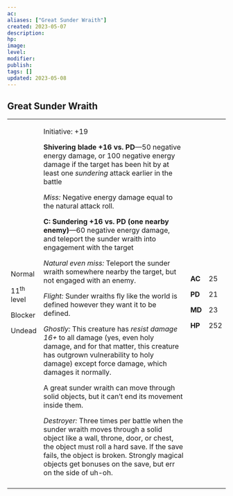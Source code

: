 ```yaml
---
ac: 
aliases: ["Great Sunder Wraith"]
created: 2023-05-07
description: 
hp: 
image: 
level: 
modifier: 
publish: 
tags: []
updated: 2023-05-08
---
```


## Great Sunder Wraith

<table>
<colgroup>
<col style="width: 15%" />
<col style="width: 71%" />
<col style="width: 5%" />
<col style="width: 7%" />
</colgroup>
<tbody>
<tr class="odd">
<td><p>Normal</p>
<p>11<sup>th</sup> level</p>
<p>Blocker</p>
<p>Undead</p></td>
<td><p>Initiative: +19</p>
<p><strong>Shivering blade +16 vs. PD</strong>—50 negative energy
damage, or 100 negative energy damage if the target has been hit by at
least one <em>sundering</em> attack earlier in the battle</p>
<p><em>Miss:</em> Negative energy damage equal to the natural attack
roll.</p>
<p><strong>C: Sundering +16 vs. PD (one nearby enemy)</strong>—60
negative energy damage, and teleport the sunder wraith into engagement
with the target</p>
<p><em>Natural even miss:</em> Teleport the sunder wraith somewhere
nearby the target, but not engaged with an enemy.</p>
<p><em>Flight:</em> Sunder wraiths fly like the world is defined however
they want it to be defined.</p>
<p><em>Ghostly:</em> This creature has <em>resist damage 16+</em> to all
damage (yes, even holy damage, and for that matter, this creature has
outgrown vulnerability to holy damage) except force damage, which
damages it normally.</p>
<p>A great sunder wraith can move through solid objects, but it can’t
end its movement inside them.</p>
<p><em>Destroyer:</em> Three times per battle when the sunder wraith
moves through a solid object like a wall, throne, door, or chest, the
object must roll a hard save. If the save fails, the object is broken.
Strongly magical objects get bonuses on the save, but err on the side of
uh-oh.</p></td>
<td><p><strong>AC</strong></p>
<p><strong>PD</strong></p>
<p><strong>MD</strong></p>
<p><strong>HP</strong></p></td>
<td><p>25</p>
<p>21</p>
<p>23</p>
<p>252</p></td>
</tr>
<tr class="even">
<td></td>
<td></td>
<td></td>
<td></td>
</tr>
</tbody>
</table>
